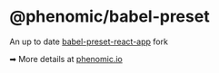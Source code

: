 # @phenomic/babel-preset

An up to date [babel-preset-react-app](https://github.com/facebookincubator/create-react-app/tree/master/packages/babel-preset-react-app) fork

➡ More details at [phenomic.io](https://phenomic.io/)
